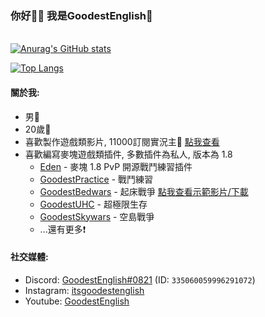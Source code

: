 ### 你好🙋‍♂️ 我是GoodestEnglish💎
\
[![Anurag's GitHub stats](https://github-readme-stats.vercel.app/api?username=RealGoodestEnglish&count_private=true&show_icons=true&theme=dracula)](https://github.com/anuraghazra/github-readme-stats)

[![Top Langs](https://github-readme-stats.vercel.app/api/top-langs/?username=RealGoodestEnglish&theme=dracula)](https://github.com/anuraghazra/github-readme-stats)

#### 關於我:

- 男👦
- 20歲🐴
- 喜歡製作遊戲類影片, 11000訂閱實況主🔴 [點我查看](https://youtube.com/c/goodestenglishpvp)
- 喜歡編寫麥塊遊戲類插件, 多數插件為私人, 版本為 1.8
  * [Eden](https://github.com/RealGoodestEnglish/Eden) - 麥塊 1.8 PvP 開源戰鬥練習插件
  * [GoodestPractice](https://github.com/RealGoodestEnglish/GoodestPractice) - 戰鬥練習
  * [GoodestBedwars](https://github.com/RealGoodestEnglish/GoodestBedwars) - 起床戰爭 [點我查看示範影片/下載](https://youtu.be/9JFr9ZhGV-g)
  * [GoodestUHC](https://github.com/RealGoodestEnglish/ShitUHC) - 超極限生存
  * [GoodestSkywars](https://github.com/RealGoodestEnglish/GoodestSkywars) - 空島戰爭
  * ...還有更多❗
 
 #### 社交媒體:
 - Discord: [GoodestEnglish#0821](https://discord.com/users/335060059996291072) (ID: `335060059996291072`)
 - Instagram: [itsgoodestenglish](https://www.instagram.com/itsgoodestenglish)
 - Youtube: [GoodestEnglish](https://youtube.com/c/goodestenglishpvp)
